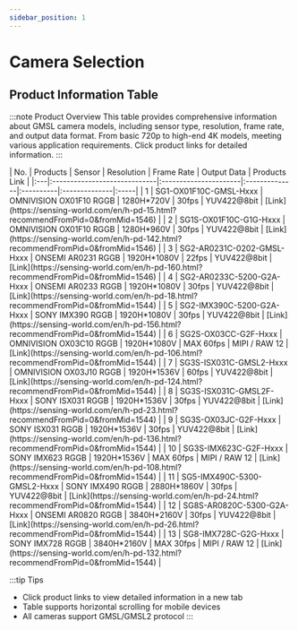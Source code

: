 ```yaml
---
sidebar_position: 1
---
```


# Camera Selection

## Product Information Table

:::note Product Overview
This table provides comprehensive information about GMSL camera models, including sensor type, resolution, frame rate, and output data format.
From basic 720p to high-end 4K models, meeting various application requirements. Click product links for detailed information.
:::

<div style={{overflowX: 'auto'}}>
| No. | Products | Sensor | Resolution | Frame Rate | Output Data | Products Link |
|:---|:-----------------------------|:----------------------|:--------------|:----------|:--------------|:-----|
| 1 | SG1-OX01F10C-GMSL-Hxxx | OMNIVISION OX01F10 RGGB | 1280H*720V | 30fps | YUV422@8bit | [Link](https://sensing-world.com/en/h-pd-15.html?recommendFromPid=0&fromMid=1546) |
| 2 | SG1S-OX01F10C-G1G-Hxxx | OMNIVISION OX01F10 RGGB | 1280H*960V | 30fps | YUV422@8bit | [Link](https://sensing-world.com/en/h-pd-142.html?recommendFromPid=0&fromMid=1546) |
| 3 | SG2-AR0231C-0202-GMSL-Hxxx | ONSEMI AR0231 RGGB | 1920H*1080V | 22fps | YUV422@8bit | [Link](https://sensing-world.com/en/h-pd-160.html?recommendFromPid=0&fromMid=1546) |
| 4 | SG2-AR0233C-5200-G2A-Hxxx | ONSEMI AR0233 RGGB | 1920H*1080V | 30fps | YUV422@8bit | [Link](https://sensing-world.com/en/h-pd-18.html?recommendFromPid=0&fromMid=1544) |
| 5 | SG2-IMX390C-5200-G2A-Hxxx | SONY IMX390 RGGB | 1920H*1080V | 30fps | YUV422@8bit | [Link](https://sensing-world.com/en/h-pd-156.html?recommendFromPid=0&fromMid=1544) |
| 6 | SG2S-OX03CC-G2F-Hxxx | OMNIVISION OX03C10 RGGB | 1920H*1080V | MAX 60fps | MIPI / RAW 12 | [Link](https://sensing-world.com/en/h-pd-106.html?recommendFromPid=0&fromMid=1544) |
| 7 | SG3S-ISX031C-GMSL2-Hxxx | OMNIVISION OX03J10 RGGB | 1920H*1536V | 60fps | YUV422@8bit | [Link](https://sensing-world.com/en/h-pd-124.html?recommendFromPid=0&fromMid=1544) |
| 8 | SG3S-ISX031C-GMSL2F-Hxxx | SONY ISX031 RGGB | 1920H*1536V | 30fps | YUV422@8bit | [Link](https://sensing-world.com/en/h-pd-23.html?recommendFromPid=0&fromMid=1544) |
| 9 | SG3S-OX03JC-G2F-Hxxx | SONY ISX031 RGGB | 1920H*1536V | 30fps | YUV422@8bit | [Link](https://sensing-world.com/en/h-pd-136.html?recommendFromPid=0&fromMid=1544) |
| 10 | SG3S-IMX623C-G2F-Hxxx | SONY IMX623 RGGB | 1920H*1536V | MAX 60fps | MIPI / RAW 12 | [Link](https://sensing-world.com/en/h-pd-108.html?recommendFromPid=0&fromMid=1544) |
| 11 | SG5-IMX490C-5300-GMSL2-Hxxx | SONY IMX490 RGGB | 2880H*1860V | 30fps | YUV422@8bit | [Link](https://sensing-world.com/en/h-pd-24.html?recommendFromPid=0&fromMid=1544) |
| 12 | SG8S-AR0820C-5300-G2A-Hxxx | ONSEMI AR0820 RGGB | 3840H*2160V | 30fps | YUV422@8bit | [Link](https://sensing-world.com/en/h-pd-26.html?recommendFromPid=0&fromMid=1544) |
| 13 | SG8-IMX728C-G2G-Hxxx | SONY IMX728 RGGB | 3840H*2160V | MAX 30fps | MIPI / RAW 12 | [Link](https://sensing-world.com/en/h-pd-132.html?recommendFromPid=0&fromMid=1544) |
</div>

:::tip Tips
- Click product links to view detailed information in a new tab
- Table supports horizontal scrolling for mobile devices
- All cameras support GMSL/GMSL2 protocol
:::
